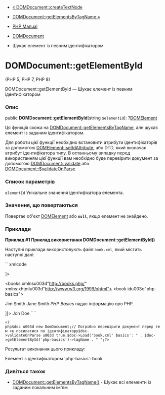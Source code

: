 - [« DOMDocument::createTextNode](domdocument.createtextnode.md)
- [DOMDocument::getElementsByTagName »](domdocument.getelementsbytagname.md)

- [PHP Manual](index.md)
- [DOMDocument](class.domdocument.md)
- Шукає елемент із певним ідентифікатором

# DOMDocument::getElementById

(PHP 5, PHP 7, PHP 8)

DOMDocument::getElementById — Шукає елемент із певним
ідентифікатором

### Опис

public **DOMDocument::getElementById**(string `$elementId`):
?[DOMElement](class.domelement.md)

Ця функція схожа на
[DOMDocument::getElementsByTagName](domdocument.getelementsbytagname.md),
але шукає елемент із заданим ідентифікатором.

Для роботи цієї функції необхідно встановити атрибути ідентифікаторів
за допомогою [DOMElement::setIdAttribute](domelement.setidattribute.md),
або DTD, який визначає атрибут ідентифікатора типу. В останньому
випадку перед використанням цієї функції вам необхідно буде перевірити
документ за допомогою [DOMDocument::validate](domdocument.validate.md)
або
[DOMDocument::$validateOnParse](class.domdocument.md#domdocument.props.validateonparse).

### Список параметрів

`elementId`
Унікальне значення ідентифікатора елемента.

### Значення, що повертаються

Повертає об'єкт [DOMElement](class.domelement.md) або **`null`**,
якщо елемент не знайдено.

### Приклади

**Приклад #1 Приклад використання DOMDocument::getElementById()**

Наступні приклади використовують файл `book.xml`, який містить наступні
дані:

`` xmlcode
<?xml versionu003d"1.0" encodingu003d"UTF-8"?>
<!DOCTYPE books [
<!ELEMENT books (book+)>
<!ELEMENT book (title, author+, xhtml:blurb?)>
<!ELEMENT title (#PCDATA)>
<!ELEMENT blurb (#PCDATA)>
<!ELEMENT author (#PCDATA)>
<!ATTLIST books xmlns CDATA #IMPLIED>
<!ATTLIST books xmlns:xhtml CDATA #IMPLIED>
<!ATTLIST book id ID #IMPLIED>
<!ATTLIST author email CDATA #IMPLIED>
]>
<?xml-stylesheet typeu003d"text/xsl" hrefu003d"style.xsl"?>
<books xmlnsu003d"http://books.php/" xmlns:xhtmlu003d"http://www.w3.org/1999/xhtml">
<book idu003d"php-basics">
<title>PHP Basics</title>
<author emailu003d"jim.smith@basics.php">Jim Smith</author>
<author emailu003d"jane.smith@basics.php">Jane Smith</author>
<xhtml:blurb><![CDATA[
<p><em>PHP Basics</em> надає інформацію про PHP.</p>
]]></xhtml:blurb>
</book>
<book idu003d"php-advanced">
<title>PHP Advanced Programming</title>
<author emailu003d"jon.doe@advanced.php">Jon Doe</author>
</book>
</books>
````

`<?php$doc u003d new DomDocument;// Потрібно перевірити документ перед тем як посилатися по ідентифікатору$doc->validateOnParse u003d true;$doc->Load('book.xml' basics': " . $doc->getElementById('php-basics')->tagName . "
";?> `

Результат виконання цього прикладу:

Елемент з ідентифікатором 'php-basics': book

### Дивіться також

- [DOMDocument::getElementsByTagName()](domdocument.getelementsbytagname.md) -
Шукає всі елементи із заданим локальним ім'ям
